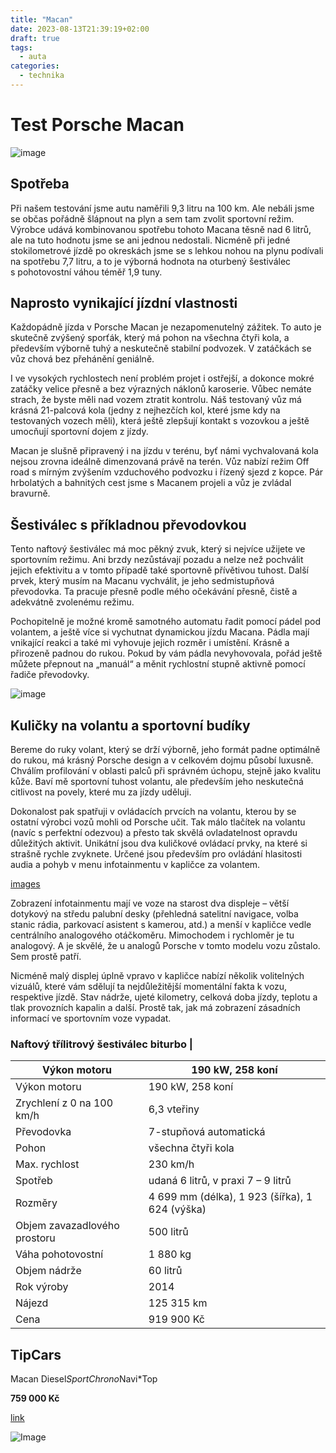 ```yaml
---
title: "Macan"
date: 2023-08-13T21:39:19+02:00
draft: true
tags:
  - auta
categories:
  - technika
---
```


# Test Porsche Macan


![image](/images/macan-white.jpg)

## Spotřeba
Při našem testování jsme autu naměřili 9,3 litru na 100 km. Ale nebáli jsme se občas pořádně šlápnout na plyn a sem tam zvolit sportovní režim. Výrobce udává kombinovanou spotřebu tohoto Macana těsně nad 6 litrů, ale na tuto hodnotu jsme se ani jednou nedostali. Nicméně při jedné stokilometrové jízdě po okreskách jsme se s lehkou nohou na plynu podívali na spotřebu 7,7 litru, a to je výborná hodnota na oturbený šestiválec s pohotovostní váhou téměř 1,9 tuny.

## Naprosto vynikající jízdní vlastnosti

Každopádně jízda v Porsche Macan je nezapomenutelný zážitek. To auto je skutečně zvýšený sporťák, který má pohon na všechna čtyři kola, a především výborně tuhý a neskutečně stabilní podvozek. V zatáčkách se vůz chová bez přehánění geniálně.

I ve vysokých rychlostech není problém projet i ostřejší, a dokonce mokré zatáčky velice přesně a bez výrazných náklonů karoserie. Vůbec nemáte strach, že byste měli nad vozem ztratit kontrolu. Náš testovaný vůz má krásná 21-palcová kola (jedny z nejhezčích kol, které jsme kdy na testovaných vozech měli), která ještě zlepšují kontakt s vozovkou a ještě umocňují sportovní dojem z jízdy.

Macan je slušně připravený i na jízdu v terénu, byť námi vychvalovaná kola nejsou zrovna ideálně dimenzovaná právě na terén. Vůz nabízí režim Off road s mírným zvýšením vzduchového podvozku i řízený sjezd z kopce. Pár hrbolatých a bahnitých cest jsme s Macanem projeli a vůz je zvládal bravurně.

## Šestiválec s příkladnou převodovkou

Tento naftový šestiválec má moc pěkný zvuk, který si nejvíce užijete ve sportovním režimu. Ani brzdy nezůstávají pozadu a nelze než pochválit jejich efektivitu a v tomto případě také sportovně přívětivou tuhost. Další prvek, který musím na Macanu vychválit, je jeho sedmistupňová převodovka. Ta pracuje přesně podle mého očekávání přesně, čistě a adekvátně zvolenému režimu.

Pochopitelně je možné kromě samotného automatu řadit pomocí pádel pod volantem, a ještě více si vychutnat dynamickou jízdu Macana. Pádla mají vnikající reakci a také mi vyhovuje jejich rozměr i umístění. Krásně a přirozeně padnou do rukou. Pokud by vám pádla nevyhovovala, pořád ještě můžete přepnout na „manuál“ a měnit rychlostní stupně aktivně pomocí řadiče převodovky.

![image](/images/macan.jpg)

## Kuličky na volantu a sportovní budíky

Bereme do ruky volant, který se drží výborně, jeho formát padne optimálně do rukou, má krásný Porsche design a v celkovém dojmu působí luxusně. Chválím profilování v oblasti palců při správném úchopu, stejně jako kvalitu kůže. Baví mě sportovní tuhost volantu, ale především jeho neskutečná citlivost na povely, které mu za jízdy uděluji.

Dokonalost pak spatřuji v ovládacích prvcích na volantu, kterou by se ostatní výrobci vozů mohli od Porsche učit. Tak málo tlačítek na volantu (navíc s perfektní odezvou) a přesto tak skvělá ovladatelnost opravdu důležitých aktivit. Unikátní jsou dva kuličkové ovládací prvky, na které si strašně rychle zvyknete. Určené jsou především pro ovládání hlasitosti audia a pohyb v menu infotainmentu v kapličce za volantem.

[images](/images/macan-volant.jpg)

Zobrazení infotainmentu mají ve voze na starost dva displeje – větší dotykový na středu palubní desky (přehledná satelitní navigace, volba stanic rádia, parkovací asistent s kamerou, atd.) a menší v kapličce vedle centrálního analogového otáčkoměru. Mimochodem i rychloměr je tu analogový. A je skvělé, že u analogů Porsche v tomto modelu vozu zůstalo. Sem prostě patří.

Nicméně malý displej úplně vpravo v kapličce nabízí několik volitelných vizuálů, které vám sdělují ta nejdůležitější momentální fakta k vozu, respektive jízdě. Stav nádrže, ujeté kilometry, celková doba jízdy, teplotu a tlak provozních kapalin a další. Prostě tak, jak má zobrazení zásadních informací ve sportovním voze vypadat.

### Naftový třílitrový šestiválec biturbo |

| Výkon motoru | 190 kW, 258 koní |
|---|---|
| Výkon motoru | 190 kW, 258 koní |
| Zrychlení z 0 na 100 km/h | 6,3 vteřiny |
| Převodovka | 7-stupňová automatická |
| Pohon | všechna čtyři kola |
| Max. rychlost | 230 km/h |
| Spotřeb | udaná 6 litrů, v praxi 7 – 9 litrů |
| Rozměry | 4 699 mm (délka), 1 923 (šířka), 1 624 (výška) |
| Objem zavazadlového prostoru | 500 litrů |
| Váha pohotovostní | 1 880 kg |
| Objem nádrže | 60 litrů |
| Rok výroby | 2014 |
| Nájezd | 125 315 km |
| Cena | 919 900 Kč |

## TipCars

Macan Diesel*SportChrono*Navi*Top

**759 000 Kč** 

[link](https://www.tipcars.com/porsche-macan/suv/nafta/porsche-macan-s-diesel-sportchrono-navi-top-37157276.html)

![Image](/images/macan-tipcars.png)
